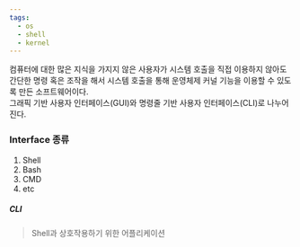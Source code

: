```yaml
---
tags:
  - os
  - shell
  - kernel
---
```

컴퓨터에 대한 많은 지식을 가지지 않은 사용자가 시스템 호출을 직접 이용하지 않아도 간단한 명령 혹은 조작을 해서 시스템 호출을 통해 운영체제 커널 기능을 이용할 수 있도록 만든 소프트웨어이다.  
그래픽 기반 사용자 인터페이스(GUI)와 명령줄 기반 사용자 인터페이스(CLI)로 나누어 진다.


### Interface 종류
1. Shell
2. Bash
3. CMD
4. etc

##### CLI
> Shell과 상호작용하기 위한 어플리케이션